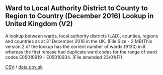 ## Ward to Local Authority District to County to Region to Country (December 2016) Lookup in United Kingdom (V2)

A lookup between wards, local authority districts (LAD), counties, regions and countries as at 31 December 2016 in the UK. (File Size - 2 MB)This version 2 of the lookup has the correct number of wards (9130) in it whereas the first release had duplicate ward codes for the range of ward codes E05010919 - E05010934. (File amended 23/01/17)

[CSV](../csv/140.csv) / [data.gov.uk](https://data.gov.uk/dataset/7e8bcf38-cd72-4c08-99ab-5da5ae965066/ward-to-local-authority-district-to-county-to-region-to-country-december-2016-lookup-in-united-kingdom-v2)

